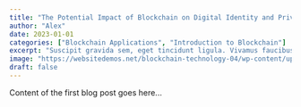 ```yaml
---
title: "The Potential Impact of Blockchain on Digital Identity and Privacy"
author: "Alex"
date: 2023-01-01
categories: ["Blockchain Applications", "Introduction to Blockchain"]
excerpt: "Suscipit gravida sem, eget tincidunt ligula. Vivamus faucibus..."
image: "https://websitedemos.net/blockchain-technology-04/wp-content/uploads/sites/1161/2023/01/blog-13-1024x551.jpg"
draft: false
---
```


Content of the first blog post goes here...
